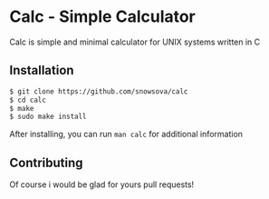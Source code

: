 # Calc - Simple Calculator

Calc is simple and minimal calculator for UNIX systems written in C

## Installation

```bash
$ git clone https://github.com/snowsova/calc
$ cd calc
$ make
$ sudo make install
```

After installing, you can run `man calc` for additional information

## Contributing

Of course i would be glad for yours pull requests!

